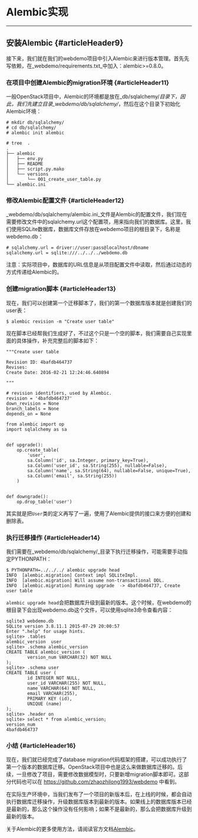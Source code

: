 # Alembic实现

---

## 安装Alembic {#articleHeader9}

接下来，我们就在我们的webdemo项目中引入Alembic来进行版本管理。首先先写依赖，在_webdemo/requirements.txt_中加入：alembic&gt;=0.8.0。

### 在项目中创建Alembic的migration环境 {#articleHeader11}

一般OpenStack项目中，Alembic的环境都是放在_db/sqlalchemy/_目录下，因此，我们先建立目录_webdemo/db/sqlalchemy/_，然后在这个目录下初始化Alembic环境：

```
# mkdir db/sqlalchemy/
# cd db/sqlalchemy/
# alembic init alembic

# tree  .
.
├── alembic
│   ├── env.py
│   ├── README
│   ├── script.py.mako
│   └── versions
│       └── 001_create_user_table.py
└── alembic.ini
```

### 修改Alembic配置文件 {#articleHeader12}

_webdemo/db/sqlalchemy/alembic.ini_文件是Alembic的配置文件，我们现在需要修改文件中的sqlalchemy.url这个配置项，用来指向我们的数据库。这里，我们使用SQLite数据库，数据库文件存放在webdemo项目的根目录下，名称是webdemo.db：

```
# sqlalchemy.url = driver://user:pass@localhost/dbname
sqlalchemy.url = sqlite:///../../../webdemo.db
```

注意：实际项目中，数据库的URL信息是从项目配置文件中读取，然后通过动态的方式传递给Alembic的。

### 创建migration脚本 {#articleHeader13}

现在，我们可以创建第一个迁移脚本了，我们的第一个数据库版本就是创建我们的user表：

```
$ alembic revision -m "Create user table"
```

现在脚本已经帮我们生成好了，不过这个只是一个空的脚本，我们需要自己实现里面的具体操作，补充完整后的脚本如下：

```
"""Create user table

Revision ID: 4bafdb464737
Revises:
Create Date: 2016-02-21 12:24:46.640894

"""

# revision identifiers, used by Alembic.
revision = '4bafdb464737'
down_revision = None
branch_labels = None
depends_on = None

from alembic import op
import sqlalchemy as sa


def upgrade():
    op.create_table(
        'user',
        sa.Column('id', sa.Integer, primary_key=True),
        sa.Column('user_id', sa.String(255), nullable=False),
        sa.Column('name', sa.String(64), nullable=False, unique=True),
        sa.Column('email', sa.String(255))
    )


def downgrade():
    op.drop_table('user')
```

其实就是把`User`类的定义再写了一遍，使用了Alembic提供的接口来方便的创建和删除表。

### 执行迁移操作 {#articleHeader14}

我们需要在_webdemo/db/sqlalchemy/_目录下执行迁移操作，可能需要手动指定PYTHONPATH：

```
$ PYTHONPATH=../../../ alembic upgrade head
INFO  [alembic.migration] Context impl SQLiteImpl.
INFO  [alembic.migration] Will assume non-transactional DDL.
INFO  [alembic.migration] Running upgrade  -> 4bafdb464737, Create user table
```

`alembic upgrade head`会把数据库升级到最新的版本。这个时候，在webdemo的根目录下会出现webdemo.db这个文件，可以使用sqlite3命令查看内容：

```
sqlite3 webdemo.db
SQLite version 3.8.11.1 2015-07-29 20:00:57
Enter ".help" for usage hints.
sqlite> .tables
alembic_version  user
sqlite> .schema alembic_version
CREATE TABLE alembic_version (
        version_num VARCHAR(32) NOT NULL
);
sqlite> .schema user
CREATE TABLE user (
        id INTEGER NOT NULL,
        user_id VARCHAR(255) NOT NULL,
        name VARCHAR(64) NOT NULL,
        email VARCHAR(255),
        PRIMARY KEY (id),
        UNIQUE (name)
);
sqlite> .header on
sqlite> select * from alembic_version;
version_num
4bafdb464737
```

### 小结 {#articleHeader16}

现在，我们就已经完成了database migration代码框架的搭建，可以成功执行了第一个版本的数据库迁移。OpenStack项目中也是这么来做数据库迁移的。后续，一旦修改了项目，需要修改数据模型时，只要新增migration脚本即可。这部分代码也可以在 https://github.com/zhaozhilong1993/webdemo 中看到。

在实际生产环境中，当我们发布了一个项目的新版本后，在上线的时候，都会自动执行数据库迁移操作，升级数据库版本到最新的版本。如果线上的数据库版本已经是最新的，那么这个操作没有任何影响；如果不是最新的，那么会把数据库升级到最新的版本。

关于Alembic的更多使用方法，请阅读官方文档[Alembic](https://alembic.readthedocs.org/en/latest/)。

